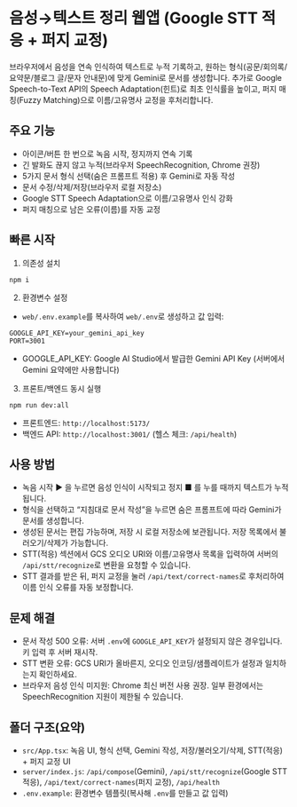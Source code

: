 # 음성→텍스트 정리 웹앱 (Google STT 적응 + 퍼지 교정)

브라우저에서 음성을 연속 인식하여 텍스트로 누적 기록하고, 원하는 형식(공문/회의록/요약문/블로그 글/문자 안내문)에 맞게 Gemini로 문서를 생성합니다. 추가로 Google Speech-to-Text API의 Speech Adaptation(힌트)로 최초 인식률을 높이고, 퍼지 매칭(Fuzzy Matching)으로 이름/고유명사 교정을 후처리합니다.

## 주요 기능
- 아이콘/버튼 한 번으로 녹음 시작, 정지까지 연속 기록
- 긴 발화도 끊지 않고 누적(브라우저 SpeechRecognition, Chrome 권장)
- 5가지 문서 형식 선택(숨은 프롬프트 적용) 후 Gemini로 자동 작성
- 문서 수정/삭제/저장(브라우저 로컬 저장소)
- Google STT Speech Adaptation으로 이름/고유명사 인식 강화
- 퍼지 매칭으로 남은 오류(이름)를 자동 교정

## 빠른 시작
1) 의존성 설치
```
npm i
```

2) 환경변수 설정
- `web/.env.example`를 복사하여 `web/.env`로 생성하고 값 입력:
```
GOOGLE_API_KEY=your_gemini_api_key
PORT=3001
```
- GOOGLE_API_KEY: Google AI Studio에서 발급한 Gemini API Key
  (서버에서 Gemini 요약에만 사용합니다)

3) 프론트/백엔드 동시 실행
```
npm run dev:all
```
- 프론트엔드: `http://localhost:5173/`
- 백엔드 API: `http://localhost:3001/` (헬스 체크: `/api/health`)

## 사용 방법
- 녹음 시작 ▶ 을 누르면 음성 인식이 시작되고 정지 ■ 를 누를 때까지 텍스트가 누적됩니다.
- 형식을 선택하고 “지침대로 문서 작성”을 누르면 숨은 프롬프트에 따라 Gemini가 문서를 생성합니다.
- 생성된 문서는 편집 가능하며, 저장 시 로컬 저장소에 보관됩니다. 저장 목록에서 불러오기/삭제가 가능합니다.
- STT(적응) 섹션에서 GCS 오디오 URI와 이름/고유명사 목록을 입력하여 서버의 `/api/stt/recognize`로 변환을 요청할 수 있습니다.
- STT 결과를 받은 뒤, 퍼지 교정을 눌러 `/api/text/correct-names`로 후처리하여 이름 인식 오류를 자동 보정합니다.

## 문제 해결
- 문서 작성 500 오류: 서버 `.env`에 `GOOGLE_API_KEY`가 설정되지 않은 경우입니다. 키 입력 후 서버 재시작.
- STT 변환 오류: GCS URI가 올바른지, 오디오 인코딩/샘플레이트가 설정과 일치하는지 확인하세요.
- 브라우저 음성 인식 미지원: Chrome 최신 버전 사용 권장. 일부 환경에서는 SpeechRecognition 지원이 제한될 수 있습니다.

## 폴더 구조(요약)
- `src/App.tsx`: 녹음 UI, 형식 선택, Gemini 작성, 저장/불러오기/삭제, STT(적응) + 퍼지 교정 UI
- `server/index.js`: `/api/compose`(Gemini), `/api/stt/recognize`(Google STT 적응), `/api/text/correct-names`(퍼지 교정), `/api/health`
- `.env.example`: 환경변수 템플릿(복사해 `.env`를 만들고 값 입력)